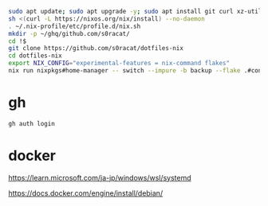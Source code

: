 ```bash
sudo apt update; sudo apt upgrade -y; sudo apt install git curl xz-utils wget -y
sh <(curl -L https://nixos.org/nix/install) --no-daemon
. ~/.nix-profile/etc/profile.d/nix.sh
mkdir -p ~/ghq/github.com/s0racat/
cd !$
git clone https://github.com/s0racat/dotfiles-nix
cd dotfiles-nix
export NIX_CONFIG="experimental-features = nix-command flakes"
nix run nixpkgs#home-manager -- switch --impure -b backup --flake .#console
```

# gh 

```bash
gh auth login
```

# docker

https://learn.microsoft.com/ja-jp/windows/wsl/systemd

https://docs.docker.com/engine/install/debian/
